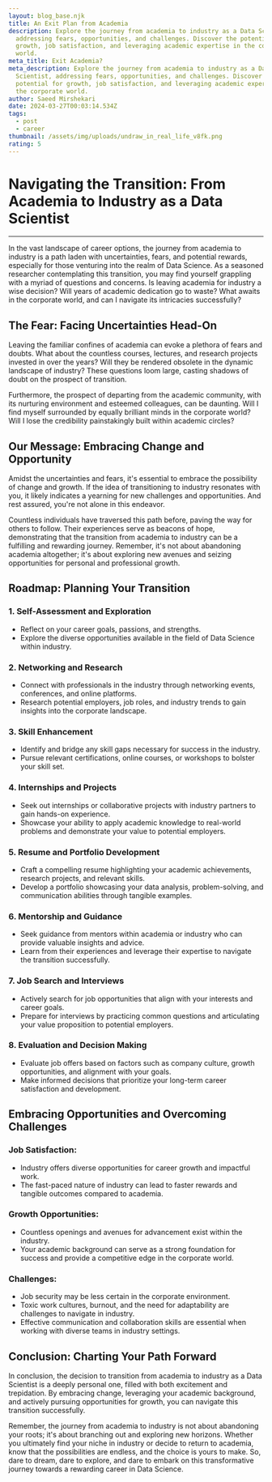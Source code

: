 ```yaml
---
layout: blog_base.njk
title: An Exit Plan from Academia
description: Explore the journey from academia to industry as a Data Scientist,
  addressing fears, opportunities, and challenges. Discover the potential for
  growth, job satisfaction, and leveraging academic expertise in the corporate
  world. 
meta_title: Exit Academia?
meta_description: Explore the journey from academia to industry as a Data
  Scientist, addressing fears, opportunities, and challenges. Discover the
  potential for growth, job satisfaction, and leveraging academic expertise in
  the corporate world.
author: Saeed Mirshekari
date: 2024-03-27T00:03:14.534Z
tags:
  - post
  - career
thumbnail: /assets/img/uploads/undraw_in_real_life_v8fk.png
rating: 5
---
```

# Navigating the Transition: From Academia to Industry as a Data Scientist

---

In the vast landscape of career options, the journey from academia to industry is a path laden with uncertainties, fears, and potential rewards, especially for those venturing into the realm of Data Science. As a seasoned researcher contemplating this transition, you may find yourself grappling with a myriad of questions and concerns. Is leaving academia for industry a wise decision? Will years of academic dedication go to waste? What awaits in the corporate world, and can I navigate its intricacies successfully?

## The Fear: Facing Uncertainties Head-On

Leaving the familiar confines of academia can evoke a plethora of fears and doubts. What about the countless courses, lectures, and research projects invested in over the years? Will they be rendered obsolete in the dynamic landscape of industry? These questions loom large, casting shadows of doubt on the prospect of transition.

Furthermore, the prospect of departing from the academic community, with its nurturing environment and esteemed colleagues, can be daunting. Will I find myself surrounded by equally brilliant minds in the corporate world? Will I lose the credibility painstakingly built within academic circles?

## Our Message: Embracing Change and Opportunity

Amidst the uncertainties and fears, it's essential to embrace the possibility of change and growth. If the idea of transitioning to industry resonates with you, it likely indicates a yearning for new challenges and opportunities. And rest assured, you're not alone in this endeavor.

Countless individuals have traversed this path before, paving the way for others to follow. Their experiences serve as beacons of hope, demonstrating that the transition from academia to industry can be a fulfilling and rewarding journey. Remember, it's not about abandoning academia altogether; it's about exploring new avenues and seizing opportunities for personal and professional growth.

## Roadmap: Planning Your Transition

### 1. **Self-Assessment and Exploration**
   - Reflect on your career goals, passions, and strengths.
   - Explore the diverse opportunities available in the field of Data Science within industry.

### 2. **Networking and Research**
   - Connect with professionals in the industry through networking events, conferences, and online platforms.
   - Research potential employers, job roles, and industry trends to gain insights into the corporate landscape.

### 3. **Skill Enhancement**
   - Identify and bridge any skill gaps necessary for success in the industry.
   - Pursue relevant certifications, online courses, or workshops to bolster your skill set.

### 4. **Internships and Projects**
   - Seek out internships or collaborative projects with industry partners to gain hands-on experience.
   - Showcase your ability to apply academic knowledge to real-world problems and demonstrate your value to potential employers.

### 5. **Resume and Portfolio Development**
   - Craft a compelling resume highlighting your academic achievements, research projects, and relevant skills.
   - Develop a portfolio showcasing your data analysis, problem-solving, and communication abilities through tangible examples.

### 6. **Mentorship and Guidance**
   - Seek guidance from mentors within academia or industry who can provide valuable insights and advice.
   - Learn from their experiences and leverage their expertise to navigate the transition successfully.

### 7. **Job Search and Interviews**
   - Actively search for job opportunities that align with your interests and career goals.
   - Prepare for interviews by practicing common questions and articulating your value proposition to potential employers.

### 8. **Evaluation and Decision Making**
   - Evaluate job offers based on factors such as company culture, growth opportunities, and alignment with your goals.
   - Make informed decisions that prioritize your long-term career satisfaction and development.

## Embracing Opportunities and Overcoming Challenges

### Job Satisfaction:
   - Industry offers diverse opportunities for career growth and impactful work.
   - The fast-paced nature of industry can lead to faster rewards and tangible outcomes compared to academia.

### Growth Opportunities:
   - Countless openings and avenues for advancement exist within the industry.
   - Your academic background can serve as a strong foundation for success and provide a competitive edge in the corporate world.

### Challenges:
   - Job security may be less certain in the corporate environment.
   - Toxic work cultures, burnout, and the need for adaptability are challenges to navigate in industry.
   - Effective communication and collaboration skills are essential when working with diverse teams in industry settings.

## Conclusion: Charting Your Path Forward

In conclusion, the decision to transition from academia to industry as a Data Scientist is a deeply personal one, filled with both excitement and trepidation. By embracing change, leveraging your academic background, and actively pursuing opportunities for growth, you can navigate this transition successfully.

Remember, the journey from academia to industry is not about abandoning your roots; it's about branching out and exploring new horizons. Whether you ultimately find your niche in industry or decide to return to academia, know that the possibilities are endless, and the choice is yours to make. So, dare to dream, dare to explore, and dare to embark on this transformative journey towards a rewarding career in Data Science.